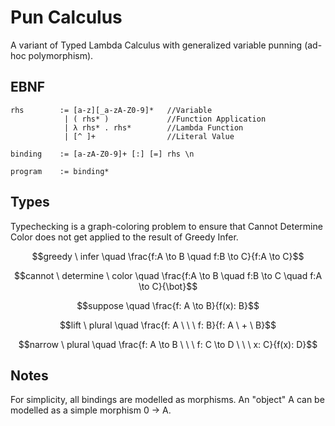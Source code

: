 # Pun Calculus
A variant of Typed Lambda Calculus with generalized variable punning (ad-hoc polymorphism).

## EBNF

```PLC
rhs        := [a-z][_a-zA-Z0-9]*   //Variable
            | ( rhs* )             //Function Application
            | λ rhs* . rhs*        //Lambda Function
            | [^ ]+                //Literal Value

binding    := [a-zA-Z0-9]+ [:] [=] rhs \n

program    := binding*
```

## Types

Typechecking is a graph-coloring problem to ensure that Cannot Determine Color does not get applied to the result of Greedy Infer.

$$greedy \ infer \quad \frac{f:A \to B \quad f:B \to C}{f:A \to C}$$

$$cannot \ determine \ color \quad \frac{f:A \to B \quad f:B \to C \quad f:A \to C}{\bot}$$

$$suppose \quad \frac{f: A \to B}{f(x): B}$$

$$lift \ plural \quad \frac{f: A \ \ \ f: B}{f: A \ + \ B}$$

$$narrow \ plural \quad \frac{f: A \to B \ \ \ f: C \to D \ \ \ x: C}{f(x): D}$$

## Notes

For simplicity, all bindings are modelled as morphisms.
An "object" A can be modelled as a simple morphism 0 -> A.
